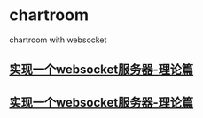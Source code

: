 # chartroom
chartroom  with websocket 

## [实现一个websocket服务器-理论篇 ](./src/websocket/README.MD)
## [实现一个websocket服务器-理论篇 ](./src/websocket/README2.MD)